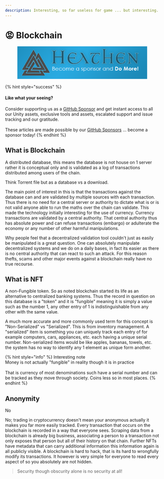 ```yaml
---
description: Interesting, so far useless for game ... but interesting.
---
```


# 😡 Blockchain

<figure><img src="../../../../../.gitbook/assets/512x128 Sponsor Banner.png" alt="Become a sponsor and Do More"><figcaption></figcaption></figure>

{% hint style="success" %}
#### Like what your seeing?

Consider supporting us as a [GitHub Sponsor](../../../../../where-to-buy/become-a-sponsor.md) and get instant access to all our Unity assets, exclusive tools and assets, escalated support and issue tracking and our gratitude.\
\
These articles are made possible by our [GitHub Sponsors](https://github.com/sponsors/heathen-engineering) ... become a sponsor today!
{% endhint %}

## What is Blockchain

A distributed database, this means the database is not house on 1 server rather it is conceptual only and is validated as a log of transactions distributed among users of the chain.

Think Torrent file but as a database vs a download.

The main point of interest in this is that the transactions against the database can and are validated by multiple sources with each transaction. Thus there is no need for a central server or authority to dictate what is or is not valid anyone able to run the maths over the chain can validate. This made the technology initially interesting for the use of currency. Currency transactions are validated by a central authority. That central authority thus has absolute power and can refuse transactions (embargo) or adulterate the economy or any number of other harmful manipulations.

Why people feel that a decentralized validation tool couldn't just as easily be manipulated is a great question. One can absolutely manipulate decentralized systems and we do on a daily bases, in fact its easier as there is no central authority that can react to such an attack. For this reason thefts, scams and other major events against a blockchain really have no true recourse.

## What is NFT

A non-Fungible token. So as noted blockchain started its life as an alternative to centralized banking systems. Thus the record in question on this database is a "token" and it is "fungible" meaning it is simply a value such as the number 1, any other entry of 1 is indistinguishable from any other with the same value.

A much more accurate and more commonly used term for this concept is "Non-Serialized" vs "Serialized". This is from inventory management. A "serialized" item is something you can uniquely track each entry of for example computers, cars, appliances, etc. each having a unique serial number. Non-serialized items would be like apples, bananas, towels, etc. the system has no way to identify any 1 element as unique form another.

{% hint style="info" %}
Interesting note\
Money is not actually "fungible" in reality though it is in practice\
\
That is currency of most denominations such have a serial number and can be tracked as they move through society. Coins less so in most places.
{% endhint %}

## Anonymity

No

No; trading in cryptocurrency doesn't mean your anonymous actually it makes you far more easily tracked. Every transaction that occurs on the blockchain is recorded in a way that everyone sees. Scraping data from a blockchain is already big business, associating a person to a transaction not only exposes that person but all of their history on that chain. Further NFTs have metadata that can carry additional information this information again is all publicly visible. A blockchain is hard to hack, that is its hard to wrongfully modify its transactions. It however is very simple for everyone to read every aspect of so you absolutely are not hidden.

> Security though obscurity alone is no security at all!
